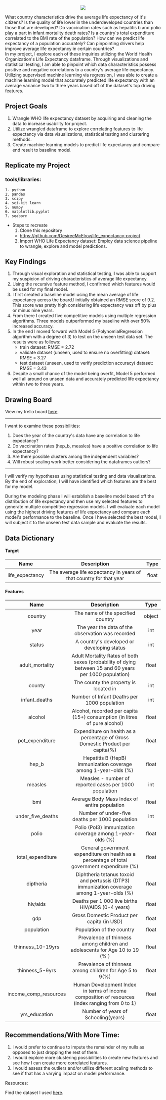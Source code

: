 <div style="text-align:center"><img src="https://user-images.githubusercontent.com/69991789/125513616-a74f07d9-849b-49b8-9960-7436c7cbf4bb.png" /></div>

What country characteristics drive the average life expectancy of it's citizens? Is the quality of life lower in the underdeveloped countries than those that are developed? Do vaccination rates such as hepatitis b and polio play a part in infant mortality death rates? Is a country's total expenditure correlated to the BMI rate of the population? How can we predict life expectancy of a population accurately? Can pinpointing drivers help improve average life expectancy in certain countries?\
In my project, I explore each of these inquiries utilizing the World Health Organization's Life Expectancy dataframe. Through visualizations and statistical testing, I am able to pinpoint which data characteristics possess positive and negative correlations to a country's average life expectancy. Utilizing supervised machine learning via regression, I was able to create a machine learning model that accurately predicted life expectancy with an average variance two to three years based off of the dataset's top driving features.


## Project Goals
1. Wrangle WHO life expectancy dataset by acquiring and cleaning the data to increase usability for project.
2. Utilize wrangled dataframe to explore correlating features to life expectancy via data visualizations, statistical testing and clustering methods.
3. Create machine learning models to predict life expectancy and compare end result to baseline model.

## Replicate my Project
### tools/libraries:
    1. python
    2. pandas
    3. scipy
    4. sci-kit learn
    5. numpy
    6. matplotlib.pyplot
    7. seaborn
* Steps to recreate
    1. Clone this repository
    - https://github.com/DesireeMcElroy/life_expectancy-project
    2. Import WHO Life Expectancy dataset: Employ data science pipeline to wrangle, explore and model predictions.

## Key Findings
1. Through visual exploration and statistical testing, I was able to support my suspicion of driving characteristics of average life expectancy.
2. Using the recursive feature method, I confirmed which features would be used for my final model.
2. I first created a baseline model using the mean average of life expectancy across the board.I initially obtained an RMSE score of 9.2. This score was pretty high considering life expectancy was off by plus or minus nine years.
3. From there I created five competitive models using multiple regression algorithms. Three models outperformed my baseline with over 50% increased accuracy.
4. In the end I moved forward with Model 5 (PolynomialRegression algorithm with a degree of 3) to test on the unseen test data set. The results were as follows:
    - train dataset: RMSE = 2.72
    - validate dataset (unseen, used to ensure no overfitting) dataset: RMSE = 3.27
    - test dataset (unseen, used to verify prediction accuracy) dataset: RMSE = 3.43
5. Despite a small chance of the model being overfit, Model 5 performed well all around on unseen data and accurately predicted life expectancy within two to three years.

## Drawing Board
View my trello board [here](https://trello.com/b/OUlKpE5E/life-expectancy-project).

------------

I want to examine these possibilities:
1. Does the year of the country's data have any correlation to life expectancy?
2. Do vaccination rates (hep_b, measles) have a positive correlation to life expectancy?
3. Are there possible clusters among the independent variables?
4. Will robust scaling work better considering the dataframes outliers?


-------

I will verify my hypotheses using statistical testing and data visualizations. By the end of exploration, I will have identified which features are the best for my model.

During the modeling phase I will establish a baseline model based off the distribution of life expectancy and then use my selected features to generate multiple competitive regression models. I will evaluate each model using the highest driving features of life expectancy and compare each model's performance to the baseline. Once I have selected the best model, I will subject it to the unseen test data sample and evaluate the results.


## Data Dictionary

#### Target
Name | Description | Type
:---: | :---: | :---:
life_expectancy | The average life expectancy in years of that country for that year | float
#### Features
Name | Description | Type
:---: | :---: | :---:
country | The name of the specified country | object
year | The year the data of the observation was recorded | int
status | A country's developed or developing status | int
adult_mortality | Adult Mortality Rates of both sexes (probability of dying between 15 and 60 years per 1000 population) | float
county | The county the property is located in | int
infant_deaths | Number of Infant Deaths per 1000 population | int
alcohol | Alcohol, recorded per capita (15+) consumption (in litres of pure alcohol)  | float
pct_expenditure | Expenditure on health as a percentage of Gross Domestic Product per capita(%) | float
hep_b | Hepatitis B (HepB) immunization coverage among 1-year-olds (%) | float
measles | Measles - number of reported cases per 1000 population | int
bmi | Average Body Mass Index of entire population | float
under_five_deaths | Number of under-five deaths per 1000 population | int
polio | Polio (Pol3) immunization coverage among 1-year-olds (%) | float
total_expenditure | General government expenditure on health as a percentage of total government expenditure (%) | float
diptheria | Diphtheria tetanus toxoid and pertussis (DTP3) immunization coverage among 1-year-olds (%) | float
hiv/aids | Deaths per 1 000 live births HIV/AIDS (0-4 years) | float
gdp | Gross Domestic Product per capita (in USD) | float
population | Population of the country | float
thinness_10-19yrs | Prevalence of thinness among children and adolescents for Age 10 to 19 (% ) | float
thinness_5-9yrs | Prevalence of thinness among children for Age 5 to 9(%) | float
income_comp_resources | Human Development Index in terms of income composition of resources (index ranging from 0 to 1) | float
yrs_education | Number of years of Schooling(years) | float




## Recommendations/With More Time:
1. I would prefer to continue to impute the remainder of my nulls as opposed to just dropping the rest of them.
2. I would explore more clustering possibilities to create new features and see how I can create more correlated features.
3. I would assess the outliers and/or utilize different scaling methods to see if that has a varying impact on model performance.


Resources:

Find the dataset I used [here](https://www.kaggle.com/kumarajarshi/life-expectancy-who).

